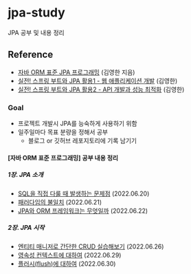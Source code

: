# jpa-study
JPA 공부 및 내용 정리

## Reference
- [자바 ORM 표준 JPA 프로그래밍](http://www.yes24.com/Product/Goods/19040233) (김영한 지음)
- [실전! 스프링 부트와 JPA 활용1 - 웹 애플리케이션 개발](https://www.inflearn.com/course/%EC%8A%A4%ED%94%84%EB%A7%81%EB%B6%80%ED%8A%B8-JPA-%ED%99%9C%EC%9A%A9-1) (김영한)
- [실전! 스프링 부트와 JPA 활용2 - API 개발과 성능 최적화](https://www.inflearn.com/course/%EC%8A%A4%ED%94%84%EB%A7%81%EB%B6%80%ED%8A%B8-JPA-API%EA%B0%9C%EB%B0%9C-%EC%84%B1%EB%8A%A5%EC%B5%9C%EC%A0%81%ED%99%94) (김영한)

### Goal
- 프로젝트 개발시 JPA를 능숙하게 사용하기 위함
- 일주일마다 목표 분량을 정해서 공부
  - 블로그 or 깃허브 레포지토리에 기록 남기기

#### [자바 ORM 표준 프로그래밍] 공부 내용 정리
##### 1장. JPA 소개
- [SQL을 직접 다룰 때 발생하는 문제점](https://blog.naver.com/damiano102777/222780824494) (2022.06.20) 
- [패러다임의 불일치](https://blog.naver.com/damiano102777/222782356774) (2022.06.21)
- [JPA와 ORM 프레임워크는 무엇일까](https://blog.naver.com/damiano102777/222784239123) (2022.06.22)
##### 2장. JPA 시작
- [엔티티 매니저로 간단한 CRUD 실습해보기](https://blog.naver.com/damiano102777/222788340822) (2022.06.26)
- [영속성 컨텍스트에 대하여](https://blog.naver.com/damiano102777/222791964802) (2022.06.29)
- [플러시(flush)에 대하여](https://blog.naver.com/damiano102777/222794130931) (2022.06.30)
